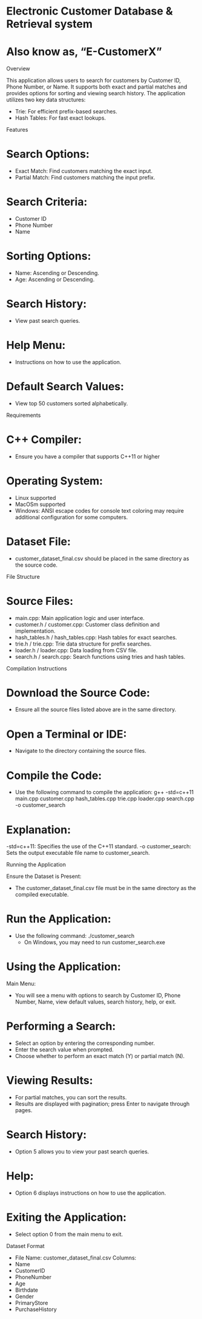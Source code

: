 
# Electronic Customer Database & Retrieval system 
# Also know as, “E-CustomerX”

Overview

This application allows users to search for customers by Customer ID, Phone Number, or Name. It supports both exact and partial matches and provides options for sorting and viewing search history. The application utilizes two key data structures:
- Trie: For efficient prefix-based searches.
- Hash Tables: For fast exact lookups.

Features

# Search Options:
- Exact Match: Find customers matching the exact input.
- Partial Match: Find customers matching the input prefix.
# Search Criteria:
- Customer ID
- Phone Number
- Name
# Sorting Options:
- Name: Ascending or Descending.
- Age: Ascending or Descending.
# Search History:
- View past search queries.
# Help Menu:
- Instructions on how to use the application.
# Default Search Values:
- View top 50 customers sorted alphabetically.

Requirements

# C++ Compiler: 
- Ensure you have a compiler that supports C++11 or higher
# Operating System:
- Linux supported
- MacOSm supported
- Windows: ANSI escape codes for console text coloring may require additional configuration for some computers.
# Dataset File: 
- customer_dataset_final.csv should be placed in the same directory as the source code.

File Structure

# Source Files:
- main.cpp: Main application logic and user interface.
- customer.h / customer.cpp: Customer class definition and implementation.
- hash_tables.h / hash_tables.cpp: Hash tables for exact searches.
- trie.h / trie.cpp: Trie data structure for prefix searches.
- loader.h / loader.cpp: Data loading from CSV file.
- search.h / search.cpp: Search functions using tries and hash tables.

Compilation Instructions

# Download the Source Code:
- Ensure all the source files listed above are in the same directory.
# Open a Terminal or IDE:
- Navigate to the directory containing the source files.
# Compile the Code:
- Use the following command to compile the application:
    g++ -std=c++11 main.cpp customer.cpp hash_tables.cpp trie.cpp loader.cpp search.cpp -o customer_search
# Explanation:
-std=c++11: Specifies the use of the C++11 standard.
-o customer_search: Sets the output executable file name to customer_search.

Running the Application

Ensure the Dataset is Present:
- The customer_dataset_final.csv file must be in the same directory as the compiled executable.
# Run the Application:
- Use the following command:
    ./customer_search
    -  On Windows, you may need to run customer_search.exe
# Using the Application:
  Main Menu:
- You will see a menu with options to search by Customer ID, Phone Number, Name, view default values, search history, help, or exit.
# Performing a Search:
- Select an option by entering the corresponding number.
- Enter the search value when prompted.
- Choose whether to perform an exact match (Y) or partial match (N).
# Viewing Results:
- For partial matches, you can sort the results.
- Results are displayed with pagination; press Enter to navigate through pages.
# Search History:
- Option 5 allows you to view your past search queries.
# Help:
- Option 6 displays instructions on how to use the application.
# Exiting the Application:
- Select option 0 from the main menu to exit.

Dataset Format
- File Name: customer_dataset_final.csv
Columns:
- Name
- CustomerID
- PhoneNumber
- Age
- Birthdate
- Gender
- PrimaryStore
- PurchaseHistory